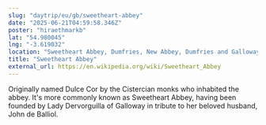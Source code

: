```yaml
---
slug: "daytrip/eu/gb/sweetheart-abbey"
date: "2025-06-21T04:59:58.346Z"
poster: "hiraethmarkb"
lat: "54.980045"
lng: "-3.619032"
location: "Sweetheart Abbey, Dumfries, New Abbey, Dumfries and Galloway, Scotland, DG2 8BU, United Kingdom"
title: "Sweetheart Abbey"
external_url: https://en.wikipedia.org/wiki/Sweetheart_Abbey
---
```

Originally named Dulce Cor by the Cistercian monks who inhabited the abbey. It's more commonly known as Sweetheart Abbey, having been founded by Lady Dervorguilla of Galloway in tribute to her beloved husband, John de Balliol.